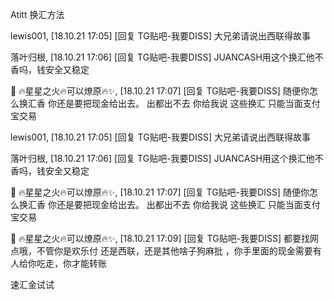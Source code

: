 Atitt  换汇方法


lewis001, [18.10.21 17:05]
[回复 TG贴吧-我要DISS]
大兄弟请说出西联得故事

落叶归根, [18.10.21 17:06]
[回复 TG贴吧-我要DISS]
JUANCASH用这个换汇他不香吗，钱安全又稳定

💫 🔥星星之火🔥可以燎原🔥✨, [18.10.21 17:07]
[回复 TG贴吧-我要DISS]
随便你怎么换汇香  你还是要把现金给出去。
出都出不去 你给我说 这些换汇 只能当面支付宝交易

lewis001, [18.10.21 17:05]
[回复 TG贴吧-我要DISS]
大兄弟请说出西联得故事

落叶归根, [18.10.21 17:06]
[回复 TG贴吧-我要DISS]
JUANCASH用这个换汇他不香吗，钱安全又稳定

💫 🔥星星之火🔥可以燎原🔥✨, [18.10.21 17:07]
[回复 TG贴吧-我要DISS]
随便你怎么换汇香  你还是要把现金给出去。
出都出不去 你给我说 这些换汇 只能当面支付宝交易

💫 🔥星星之火🔥可以燎原🔥✨, [18.10.21 17:09]
[回复 TG贴吧-我要DISS]
都要找网点哦，不管你是欢乐付 还是西联，还是其他啥子狗麻批 ，你手里面的现金需要有人给你吃走，你才能转账

速汇金试试
